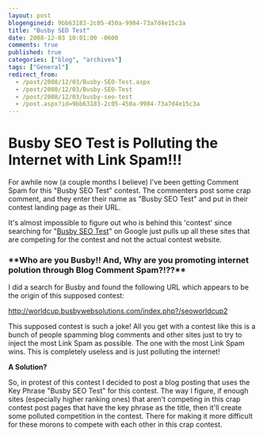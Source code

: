 ```yaml
---
layout: post
blogengineid: 9bb63183-2c05-450a-9984-73a7d4e15c3a
title: "Busby SEO Test"
date: 2008-12-03 10:01:00 -0600
comments: true
published: true
categories: ["blog", "archives"]
tags: ["General"]
redirect_from: 
  - /post/2008/12/03/Busby-SEO-Test.aspx
  - /post/2008/12/03/Busby-SEO-Test
  - /post/2008/12/03/busby-seo-test
  - /post.aspx?id=9bb63183-2c05-450a-9984-73a7d4e15c3a
---
```

<!-- more -->
<h1>Busby SEO Test is Polluting the Internet with Link Spam!!! 

</h1>


For awhile now (a couple months I believe) I&#39;ve been getting Comment Spam for this &quot;Busby SEO Test&quot; contest. The commenters post some crap comment, and they enter their name as &quot;Busby SEO Test&quot; and put in their contest landing page as their URL. 



It&#39;s almost impossible to figure out who is behind this &#39;contest&#39; since searching for &quot;<a href="http://www.google.com/search?q=Busby+SEO+Test">Busby SEO Test</a>&quot; on Google just pulls up all these sites that are competing for the contest and not the actual contest website.

<h3>**Who are you Busby!! And, Why are you promoting internet polution through Blog Comment Spam?!??**</h3>


I did a search for Busby and found the following URL which appears to be the origin of this supposed contest:



http://worldcup.busbywebsolutions.com/index.php?/seoworldcup2



This supposed contest is such a joke! All you get with a contest like this is a bunch of people spamming blog comments and other sites just to try to inject the most Link Spam as possible. The one with the most Link Spam wins. This is completely useless and is just polluting the internet!



**A Solution?** 



So, in protest of this contest I decided to post a blog posting that uses the Key Phrase &quot;Busby SEO Test&quot; for this contest. The way I figure, if enough sites (especially higher ranking ones) that aren&#39;t competing in this crap contest post pages that have the key phrase as the title, then it&#39;ll create some polluted competition in the contest. There for making it more difficult for these morons to compete with each other in this crap contest.

